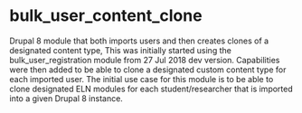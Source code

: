# bulk_user_content_clone
Drupal 8 module that both imports users and then creates clones of a designated content type, This was initially started using the bulk_user_registration module from 27 Jul 2018 dev version. Capabilities were then added to be able to clone a designated custom content type for each imported user. The initial use case for this module is to be able to clone designated ELN modules for each student/researcher that is imported into a given Drupal 8 instance. 


